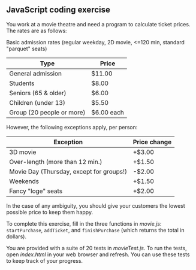 ## JavaScript coding exercise

You work at a movie theatre and need a program to calculate ticket prices. The rates are as follows:


Basic admission rates (regular weekday, 2D movie, <=120 min, standard "parquet" seats)

|  Type       | Price  |
|--------------|-------------|
| General admission | $11.00 |
| Students  | $8.00 |
| Seniors (65 & older) | $6.00 |
| Children (under 13) | $5.50 |
| Group (20 people or more) | $6.00 each |

However, the following exceptions apply, per person:

| Exception |  Price change |
|--------------|-------------|
| 3D movie | +$3.00 |
| Over-length (more than 12 min.) | +$1.50 |
| Movie Day (Thursday, except for groups!) | -$2.00 |
| Weekends | +$1.50 |
| Fancy "loge" seats | +$2.00 |

In the case of any ambiguity, you should give your customers
the lowest possible price to keep them happy.

To complete this exercise, fill in the three functions in _movie.js_:
`startPurchase`, `addTicket`, and `finishPurchase` (which returns the total in dollars).

You are provided with a suite of 20 tests in _movieTest.js_. To run the tests,
open _index.html_ in your web browser and refresh. You can use these tests
to keep track of your progress.
